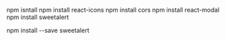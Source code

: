npm isntall
npm install react-icons
npm install cors
npm install react-modal
npm install sweetalert

npm install --save sweetalert














